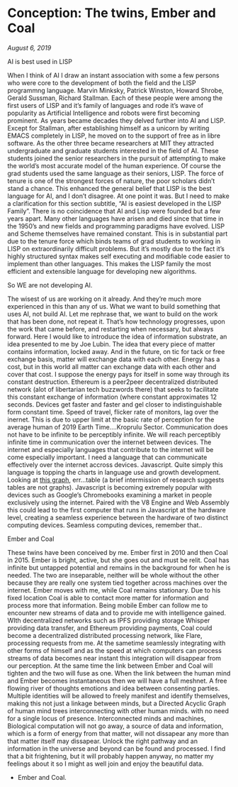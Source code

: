 # Conception: The twins, Ember and Coal

_August 6, 2019_

AI is best used in LISP

When I think of AI I draw an instant association with some a few persons who were core to the development of both the field and the LISP programmng language. Marvin Minksky, Patrick Winston, Howard Shrobe, Gerald Sussman, Richard Stallman. Each of these people were among the first users of LISP and it’s family of languages and rode it’s wave of popularity as Artificial Intelligence and robots were first becoming prominent. As years became decades they delved further into AI and LISP. Except for Stallman, after establishing himself as a unicorn by writing EMACS completely in LISP, he moved on to the support of free as in libre software. As the other three became researchers at MIT they attracted undergraduate and graduate students interested in the field of AI. These students joined the senior researchers in the pursuit of attempting to make the world’s most accurate model of the human experience. Of course the grad students used the same language as their seniors, LISP. The force of tenure is one of the strongest forces of nature, the poor scholars didn’t stand a chance. This enhanced the general belief that LISP is the best language for AI, and I don’t disagree. At one point it was. But I need to make a clarification for this section subtitle, “AI is easiest developed in the LISP Family”. There is no coincidence that AI and Lisp were founded but a few years apart. Many other languages have arisen and died since that time in the 1950’s and new fields and programming paradigms have evolved. LISP and Scheme themselves have remained constant. This is in substantial part due to the tenure force which binds teams of grad students to working in LISP on extraordinarily difficult problems. But it’s mostly due to the fact it’s highly structured syntax makes self executing and modifiable code easier to implement than other languages. This makes the LISP family the most efficient and extensible language for developing new algorithms.

So WE are not developing AI.

The wisest of us are working on it already. And they’re much more experienced in this than any of us. What we want to build something that uses AI, not build AI. Let me rephrase that, we want to build on the work that has been done, not repeat it. That’s how technology progresses, upon the work that came before, and restarting when necessary, but always forward. Here I would like to introduce the idea of information substrate, an idea presented to me by Joe Lubin. The idea that every piece of matter contains information, locked away. And in the future, on tic for tack or free exchange basis, matter will exchange data with each other. Energy has a cost, but in this world all matter can exchange data with each other and cover that cost. I suppose the energy pays for itself in some way through its constant destruction. Ethereum is a peer2peer decentralized distributed network (alot of libertarian tech buzzwords there) that seeks to facilitate this constant exchange of information (where constant approximates 12 seconds. Devices get faster and faster and gel closer to indistinguishable form constant time. Speed of travel, flicker rate of monitors, lag over the inernet. This is due to upper limit at the basic rate of perception for the average human of 2019 Earth Time....Kroprulu Sector. Communication does not have to be infinite to be perceptibly infinite. We will reach perceptibly infinite time in communication over the internet between devices. The internet and especially languages that contribute to the internet will be come especially important. I need a language that can communicate effectively over the internet accross devices.
Javascript.
Quite simply this language is topping the charts in language use and growth development. Looking at [this graph](https://adambard.com/blog/top-github-languages-2014/), err...table (a brief intermission of research suggests tables are not graphs). Javascript is becoming extremely popular with devices such as Google’s Chromebooks examining a market in people exclusively using the internet. Paired with the V8 Engine and Web Assembly this could lead to the first computer that runs in Javascript at the hardware level, creating a seamless experience between the hardware of two distinct computing devices. Seamless computing devices, remember that.. 

Ember and Coal

These twins have been conceived by me. Ember first in 2010 and then Coal in 2015. Ember is bright, active, but she goes out and must be relit. Coal has infinite but untapped potential and remains in the background for when he is needed. The two are inseparable, neither will be whole without the other because they are really one system tied together across machines over the internet. Ember moves with me, while Coal remains stationary. Due to his fixed location Coal is able to contact more matter for information and process more that information. Being mobile Ember can follow me to encounter new streams of data and to provide me with intelligence gained. WIth decentralized networks such as IPFS providing storage Whisper providing data transfer, and Ethereum providing payments, Coal could become a decentralized distributed processing network, like Flare, processing requests from me. At the sametime seamlessly integrating with other forms of himself and as the speed at which computers can process streams of data becomes near instant this integration will disappear from our perception. At the same time the link between Ember and Coal will tighten and the two will fuse as one. When the link between the human mind and Ember becomes instantaneous then we will have a full meshnet. A free flowing river of thoughts emotions and idea between consenting parties. Multiple identities will be allowed to freely manifest and identify themselves, making this not just a linkage between minds, but a Directed Acyclic Graph of human mind trees interconnecting with other human minds. with no need for a single locus of presence. Interconnected minds and machines, Biological computation will not go away, a source of data and information, which is a form of energy from that matter, will not dissapear any more than that matter itself may dissapear. Unlock the right pathway and an information in the universe and beyond can be found and processed. I find that a bit frightening, but it will probably happen anyway, no matter my feelings about it so I might as well join and enjoy the beautiful data.

- Ember and Coal.
